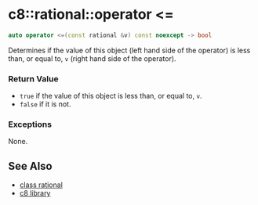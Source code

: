 # c8::rational::operator &lt;= #

```cpp
auto operator <=(const rational &v) const noexcept -> bool
```

Determines if the value of this object (left hand side of the operator) is less than, or equal to, `v` (right hand side of the operator).

### Return Value ###

* `true` if the value of this object is less than, or equal to, `v`.
* `false` if it is not.

### Exceptions ###

None.

## See Also ##

* [class rational](c8_rational)
* [c8 library](c8)

